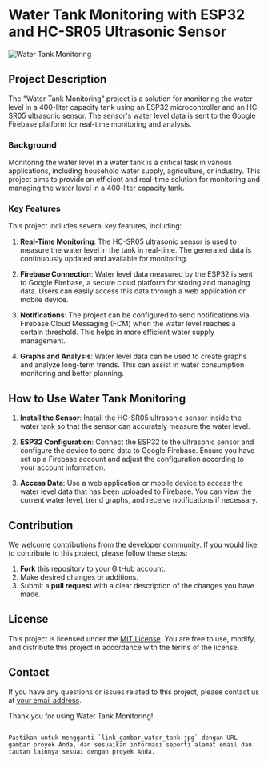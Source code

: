 
# Water Tank Monitoring with ESP32 and HC-SR05 Ultrasonic Sensor

![Water Tank Monitoring](![DESAIN-RANGKAIAN](https://github.com/11neuty/WaterTank-monitoring/assets/49444532/37105847-54ec-426a-87c7-7ea06ad26224)
)

## Project Description
The "Water Tank Monitoring" project is a solution for monitoring the water level in a 400-liter capacity tank using an ESP32 microcontroller and an HC-SR05 ultrasonic sensor. The sensor's water level data is sent to the Google Firebase platform for real-time monitoring and analysis.

### Background
Monitoring the water level in a water tank is a critical task in various applications, including household water supply, agriculture, or industry. This project aims to provide an efficient and real-time solution for monitoring and managing the water level in a 400-liter capacity tank.

### Key Features
This project includes several key features, including:

1. **Real-Time Monitoring**: The HC-SR05 ultrasonic sensor is used to measure the water level in the tank in real-time. The generated data is continuously updated and available for monitoring.

2. **Firebase Connection**: Water level data measured by the ESP32 is sent to Google Firebase, a secure cloud platform for storing and managing data. Users can easily access this data through a web application or mobile device.

3. **Notifications**: The project can be configured to send notifications via Firebase Cloud Messaging (FCM) when the water level reaches a certain threshold. This helps in more efficient water supply management.

4. **Graphs and Analysis**: Water level data can be used to create graphs and analyze long-term trends. This can assist in water consumption monitoring and better planning.

## How to Use Water Tank Monitoring
1. **Install the Sensor**: Install the HC-SR05 ultrasonic sensor inside the water tank so that the sensor can accurately measure the water level.

2. **ESP32 Configuration**: Connect the ESP32 to the ultrasonic sensor and configure the device to send data to Google Firebase. Ensure you have set up a Firebase account and adjust the configuration according to your account information.

3. **Access Data**: Use a web application or mobile device to access the water level data that has been uploaded to Firebase. You can view the current water level, trend graphs, and receive notifications if necessary.

## Contribution
We welcome contributions from the developer community. If you would like to contribute to this project, please follow these steps:
1. **Fork** this repository to your GitHub account.
2. Make desired changes or additions.
3. Submit a **pull request** with a clear description of the changes you have made.

## License
This project is licensed under the [MIT License](LICENSE). You are free to use, modify, and distribute this project in accordance with the terms of the license.

## Contact
If you have any questions or issues related to this project, please contact us at [your email address](mailto:email@example.com).

Thank you for using Water Tank Monitoring!
```

Pastikan untuk mengganti `link_gambar_water_tank.jpg` dengan URL gambar proyek Anda, dan sesuaikan informasi seperti alamat email dan tautan lainnya sesuai dengan proyek Anda.
